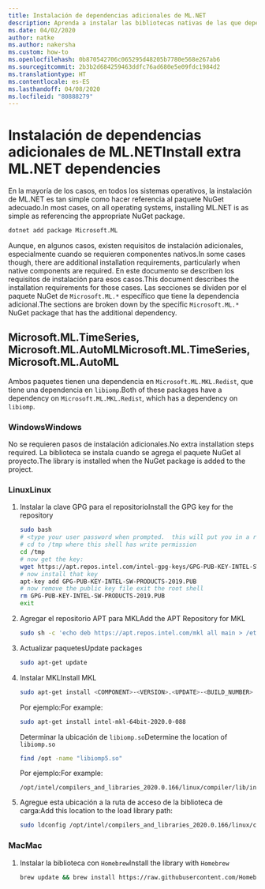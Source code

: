 ```yaml
---
title: Instalación de dependencias adicionales de ML.NET
description: Aprenda a instalar las bibliotecas nativas de las que dependen los paquetes de ML.NET, pero que no se instalan con los paquetes NuGet.
ms.date: 04/02/2020
author: natke
ms.author: nakersha
ms.custom: how-to
ms.openlocfilehash: 0b870542706c065295d48205b7780e568e267ab6
ms.sourcegitcommit: 2b3b2d684259463ddfc76ad680e5e09fdc1984d2
ms.translationtype: HT
ms.contentlocale: es-ES
ms.lasthandoff: 04/08/2020
ms.locfileid: "80888279"
---
```

# <a name="install-extra-mlnet-dependencies"></a><span data-ttu-id="6fc19-103">Instalación de dependencias adicionales de ML.NET</span><span class="sxs-lookup"><span data-stu-id="6fc19-103">Install extra ML.NET dependencies</span></span>

<span data-ttu-id="6fc19-104">En la mayoría de los casos, en todos los sistemas operativos, la instalación de ML.NET es tan simple como hacer referencia al paquete NuGet adecuado.</span><span class="sxs-lookup"><span data-stu-id="6fc19-104">In most cases, on all operating systems, installing ML.NET is as simple as referencing the appropriate NuGet package.</span></span>

```bash
dotnet add package Microsoft.ML
```

<span data-ttu-id="6fc19-105">Aunque, en algunos casos, existen requisitos de instalación adicionales, especialmente cuando se requieren componentes nativos.</span><span class="sxs-lookup"><span data-stu-id="6fc19-105">In some cases though, there are additional installation requirements, particularly when native components are required.</span></span> <span data-ttu-id="6fc19-106">En este documento se describen los requisitos de instalación para esos casos.</span><span class="sxs-lookup"><span data-stu-id="6fc19-106">This document describes the installation requirements for those cases.</span></span> <span data-ttu-id="6fc19-107">Las secciones se dividen por el paquete NuGet de `Microsoft.ML.*` específico que tiene la dependencia adicional.</span><span class="sxs-lookup"><span data-stu-id="6fc19-107">The sections are broken down by the specific `Microsoft.ML.*` NuGet package that has the additional dependency.</span></span>

## <a name="microsoftmltimeseries-microsoftmlautoml"></a><span data-ttu-id="6fc19-108">Microsoft.ML.TimeSeries, Microsoft.ML.AutoML</span><span class="sxs-lookup"><span data-stu-id="6fc19-108">Microsoft.ML.TimeSeries, Microsoft.ML.AutoML</span></span>

<span data-ttu-id="6fc19-109">Ambos paquetes tienen una dependencia en `Microsoft.ML.MKL.Redist`, que tiene una dependencia en `libiomp`.</span><span class="sxs-lookup"><span data-stu-id="6fc19-109">Both of these packages have a dependency on `Microsoft.ML.MKL.Redist`, which has a dependency on `libiomp`.</span></span>

### <a name="windows"></a><span data-ttu-id="6fc19-110">Windows</span><span class="sxs-lookup"><span data-stu-id="6fc19-110">Windows</span></span>

<span data-ttu-id="6fc19-111">No se requieren pasos de instalación adicionales.</span><span class="sxs-lookup"><span data-stu-id="6fc19-111">No extra installation steps required.</span></span> <span data-ttu-id="6fc19-112">La biblioteca se instala cuando se agrega el paquete NuGet al proyecto.</span><span class="sxs-lookup"><span data-stu-id="6fc19-112">The library is installed when the NuGet package is added to the project.</span></span>

### <a name="linux"></a><span data-ttu-id="6fc19-113">Linux</span><span class="sxs-lookup"><span data-stu-id="6fc19-113">Linux</span></span>

1. <span data-ttu-id="6fc19-114">Instalar la clave GPG para el repositorio</span><span class="sxs-lookup"><span data-stu-id="6fc19-114">Install the GPG key for the repository</span></span>

    ```bash
    sudo bash
    # <type your user password when prompted.  this will put you in a root shell>
    # cd to /tmp where this shell has write permission
    cd /tmp
    # now get the key:
    wget https://apt.repos.intel.com/intel-gpg-keys/GPG-PUB-KEY-INTEL-SW-PRODUCTS-2019.PUB
    # now install that key
    apt-key add GPG-PUB-KEY-INTEL-SW-PRODUCTS-2019.PUB
    # now remove the public key file exit the root shell
    rm GPG-PUB-KEY-INTEL-SW-PRODUCTS-2019.PUB
    exit
    ```

2. <span data-ttu-id="6fc19-115">Agregar el repositorio APT para MKL</span><span class="sxs-lookup"><span data-stu-id="6fc19-115">Add the APT Repository for MKL</span></span>

    ```bash
    sudo sh -c 'echo deb https://apt.repos.intel.com/mkl all main > /etc/apt/sources.list.d/intel-mkl.list'
    ```

3. <span data-ttu-id="6fc19-116">Actualizar paquetes</span><span class="sxs-lookup"><span data-stu-id="6fc19-116">Update packages</span></span>

    ```bash
    sudo apt-get update
    ```

4. <span data-ttu-id="6fc19-117">Instalar MKL</span><span class="sxs-lookup"><span data-stu-id="6fc19-117">Install MKL</span></span>

    ```bash
    sudo apt-get install <COMPONENT>-<VERSION>.<UPDATE>-<BUILD_NUMBER>
    ```

    <span data-ttu-id="6fc19-118">Por ejemplo:</span><span class="sxs-lookup"><span data-stu-id="6fc19-118">For example:</span></span>

    ```bash
    sudo apt-get install intel-mkl-64bit-2020.0-088
    ```

    <span data-ttu-id="6fc19-119">Determinar la ubicación de `libiomp.so`</span><span class="sxs-lookup"><span data-stu-id="6fc19-119">Determine the location of `libiomp.so`</span></span>

    ```bash
    find /opt -name "libiomp5.so"
    ```

    <span data-ttu-id="6fc19-120">Por ejemplo:</span><span class="sxs-lookup"><span data-stu-id="6fc19-120">For example:</span></span>

    ```output
    /opt/intel/compilers_and_libraries_2020.0.166/linux/compiler/lib/intel64_lin/libiomp5.so
    ```

5. <span data-ttu-id="6fc19-121">Agregue esta ubicación a la ruta de acceso de la biblioteca de carga:</span><span class="sxs-lookup"><span data-stu-id="6fc19-121">Add this location to the load library path:</span></span>

    ```bash
    sudo ldconfig /opt/intel/compilers_and_libraries_2020.0.166/linux/compiler/lib/intel64_li
    ```

### <a name="mac"></a><span data-ttu-id="6fc19-122">Mac</span><span class="sxs-lookup"><span data-stu-id="6fc19-122">Mac</span></span>

1. <span data-ttu-id="6fc19-123">Instalar la biblioteca con `Homebrew`</span><span class="sxs-lookup"><span data-stu-id="6fc19-123">Install the library with `Homebrew`</span></span>

    ```bash
    brew update && brew install https://raw.githubusercontent.com/Homebrew/homebrew-core/f5b1ac99a7fba27c19cee0bc4f036775c889b359/Formula/libomp.rb && brew link libomp --force
    ```
